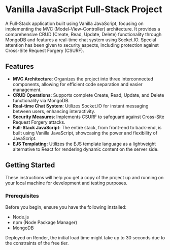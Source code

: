 # Vanilla JavaScript Full-Stack Project

A Full-Stack application built using Vanilla JavaScript, focusing on implementing the MVC (Model-View-Controller) architecture. It provides a comprehensive CRUD (Create, Read, Update, Delete) functionality through MongoDB and features a real-time chat system using Socket.IO. Special attention has been given to security aspects, including protection against Cross-Site Request Forgery (CSURF).

## Features

- **MVC Architecture**: Organizes the project into three interconnected components, allowing for efficient code separation and easier management.
- **CRUD Operations**: Supports complete Create, Read, Update, and Delete functionality via MongoDB.
- **Real-time Chat System**: Utilizes Socket.IO for instant messaging between users, enhancing interactivity.
- **Security Measures**: Implements CSURF to safeguard against Cross-Site Request Forgery attacks.
- **Full-Stack JavaScript**: The entire stack, from front-end to back-end, is built using Vanilla JavaScript, showcasing the power and flexibility of JavaScript.
- **EJS Templating:** Utilizes the EJS template language as a lightweight alternative to React for rendering dynamic content on the server side.

## Getting Started

These instructions will help you get a copy of the project up and running on your local machine for development and testing purposes.

### Prerequisites

Before you begin, ensure you have the following installed:
- Node.js
- npm (Node Package Manager)
- MongoDB

Deployed on Render, the initial load time might take up to 30 seconds due to the constraints of the free tier.
